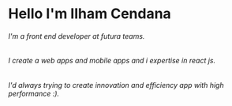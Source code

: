 # Hello I'm Ilham Cendana

###### I'm a front end developer at futura teams.
###### I create a web apps and mobile apps and i expertise in react js.
###### I'd always trying to create innovation and efficiency app with high performance :).
